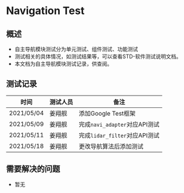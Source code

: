 # Navigation Test

## 概述

* 自主导航模块测试分为单元测试、组件测试、功能测试
* 测试相关的具体情况，如测试结果等，可以查看STD-软件测试说明文档。
* 本文档为自主导航模块测试记录，供查阅。

## 测试记录

| 时间       | 测试人员 | 备注                          |
| ---------- | -------- | ----------------------------- |
| 2021/05/04 | 姜翔舰   | 添加Google Test框架           |
| 2021/05/09 | 姜翔舰   | 完成`navi_adapter`对应API测试 |
| 2021/05/11 | 姜翔舰   | 完成`lidar_filter`对应API测试 |
| 2021/05/18 | 姜翔舰   | 更改导航算法后添加测试          |

## 需要解决的问题

* 暂无